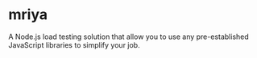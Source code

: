 # mriya
A Node.js load testing solution that allow you to use any pre-established JavaScript libraries to simplify your job. 
